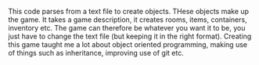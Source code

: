 This code parses from a text file to create objects. THese objects make up the game. It takes a game description, it creates rooms, items, containers, inventory etc.
The game can therefore be whatever you want it to be, you just have to change the text file (but keeping it in the right format).
Creating this game taught me a lot about object oriented programming, making use of things such as inheritance, improving use of git etc.

